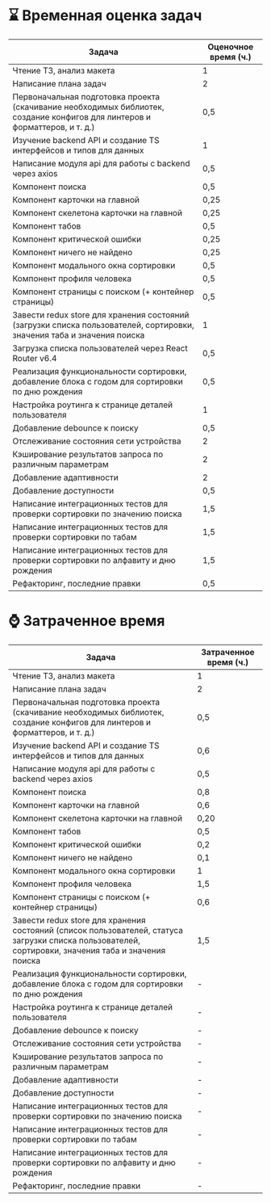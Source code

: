 # ⌛ Временная оценка задач

| Задача | Оценочное время (ч.) |
| ------ | -------------------- |
| Чтение ТЗ, анализ макета | 1 |
| Написание плана задач | 2 |
| Первоначальная подготовка проекта (скачивание необходимых библиотек, создание конфигов для линтеров и форматтеров, и т. д.) | 0,5 |
| Изучение backend API и создание TS интерфейсов и типов для данных | 1 |
| Написание модуля api для работы с backend через axios | 0,5 |
| Компонент поиска | 0,5 |
| Компонент карточки на главной | 0,25 |
| Компонент скелетона карточки на главной | 0,25 |
| Компонент табов | 0,5 |
| Компонент критической ошибки  | 0,25 |
| Компонент ничего не найдено  | 0,25 |
| Компонент модального окна сортировки | 0,5 |
| Компонент профиля человека | 0,5 |
| Компонент страницы с поиском (+ контейнер страницы) | 0,5 |
| Завести redux store для хранения состояний (загрузки списка пользователей,  сортировки, значения таба и значения поиска | 1 |
| Загрузка списка пользователей через React Router v6.4 | 0,5 |
| Реализация функциональности сортировки, добавление блока с годом для сортировки по дню рождения | 0,5 |
| Настройка роутинга к странице деталей пользователя | 1 |
| Добавление debounce к поиску | 0,5 |
| Отслеживание состояния сети устройства | 2 |
| Кэширование результатов запроса по различным параметрам | 2 |
| Добавление адаптивности | 2 |
| Добавление доступности | 0,5 |
| Написание интеграционных тестов для проверки сортировки по значению поиска | 1,5 |
| Написание интеграционных тестов для проверки сортировки по табам | 1,5 |
| Написание интеграционных тестов для проверки сортировки по алфавиту и дню рождения | 1,5 |
| Рефакторинг, последние правки | 0,5 |


# ⌚ Затраченное время

| Задача | Затраченное время (ч.) |
| ------ | -------------------- |
| Чтение ТЗ, анализ макета | 1 |
| Написание плана задач | 2 |
| Первоначальная подготовка проекта (скачивание необходимых библиотек, создание конфигов для линтеров и форматтеров, и т. д.) | 0,5 |
| Изучение backend API и создание TS интерфейсов и типов для данных | 0,6 |
| Написание модуля api для работы с backend через axios | 0,5 |
| Компонент поиска | 0,8 |
| Компонент карточки на главной  | 0,6 |
| Компонент скелетона карточки на главной | 0,20 |
| Компонент табов | 0,5 |
| Компонент критической ошибки  | 0,2 |
| Компонент ничего не найдено  | 0,1 |
| Компонент модального окна сортировки | 1 |
| Компонент профиля человека | 1,5 |
| Компонент страницы с поиском (+ контейнер страницы) | 0,6 |
| Завести redux store для хранения состояний (список пользователей, статуса загрузки списка пользователей, сортировки, значения таба и значения поиска | 1,5 |
| Реализация функциональности сортировки, добавление блока с годом для сортировки по дню рождения | - |
| Настройка роутинга к странице деталей пользователя | - |
| Добавление debounce к поиску | - |
| Отслеживание состояния сети устройства | - |
| Кэширование результатов запроса по различным параметрам | - |
| Добавление адаптивности | - |
| Добавление доступности | - |
| Написание интеграционных тестов для проверки сортировки по значению поиска | - |
| Написание интеграционных тестов для проверки сортировки по табам | - |
| Написание интеграционных тестов для проверки сортировки по алфавиту и дню рождения | - |
| Рефакторинг, последние правки | - |

